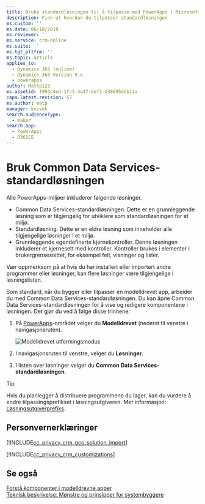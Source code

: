 ```yaml
---
title: Bruke standardløsningen til å tilpasse med PowerApps | MicrosoftDocs
description: Finn ut hvordan du tilpasser standardløsningen
ms.custom: ''
ms.date: 06/18/2018
ms.reviewer: ''
ms.service: crm-online
ms.suite: ''
ms.tgt_pltfrm: ''
ms.topic: article
applies_to:
  - Dynamics 365 (online)
  - Dynamics 365 Version 9.x
  - powerapps
author: Mattp123
ms.assetid: f993c4ed-1fc3-4e47-bef1-d38695ddb11a
caps.latest.revision: 57
ms.author: matp
manager: kvivek
search.audienceType:
  - maker
search.app:
  - PowerApps
  - D365CE
---
```


# <a name="use-the-common-data-services-default-solution"></a>Bruk Common Data Services-standardløsningen  

Alle PowerApps-miljøer inkluderer følgende løsninger.
-   Common Data Services-standardløsningen. Dette er en grunnleggende løsning som er tilgjengelig for utviklere som standardløsningen for et miljø.
-   Standardløsning. Dette er en eldre løsning som inneholder alle tilgjengelige løsninger i et miljø. 
-   Grunnleggende egendefinerte kjernekontroller. Denne løsningen inkluderer et kjernesett med kontroller. Kontroller brukes i elementer i brukergrensesnittet, for eksempel felt, visninger og lister. 

Vær oppmerksom på at hvis du har installert eller importert andre programmer eller løsninger, kan flere løsninger være tilgjengelige i løsningslisten.  

Som standard, når du bygger eller tilpasser en modelldrevet app, arbeider du med Common Data Services-standardløsningen. Du kan åpne Common Data Services-standardløsningen for å vise og redigere komponentene i løsningen. Det gjør du ved å følge disse trinnene:
 
1.  På [PowerApps](https://web.powerapps.com/?utm_source=padocs&utm_medium=linkinadoc&utm_campaign=referralsfromdoc)-området velger du **Modelldrevet** (nederst til venstre i navigasjonsruten).  

    ![Modelldrevet utformingsmodus](../model-driven-apps/media/model-driven-switch.png)

2. I navigasjonsruten til venstre, velger du **Løsninger**.
3. I listen over løsninger velger du **Common Data Services-standardløsningen**.
  
> [!TIP]
>  Hvis du planlegger å distribuere programmene du lager, kan du vurdere å endre tilpassingsprefikset i løsningsutgiveren. Mer informasjon: [Løsningsutgiverprefiks](change-solution-publisher-prefix.md).  
  
<a name="BKMK_PrivacyNotice"></a>   

## <a name="privacy-notices"></a>Personvernerklæringer  
 [!INCLUDE[cc_privacy_crm_gcc_solution_import](../../includes/cc-privacy-crm-gcc-solution-import.md)]  
  
 [!INCLUDE[cc_privacy_crm_customizations](../../includes/cc-privacy-crm-customizations.md)]  
  
## <a name="see-also"></a>Se også  
[Forstå komponenter i modelldrevne apper](../model-driven-apps/model-driven-app-components.md)
 <br/>
 [Teknisk beskrivelse: Mønstre og prinsipper for systembyggere](http://go.microsoft.com/fwlink/p/?LinkID=533946)

